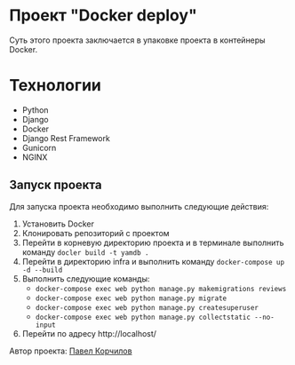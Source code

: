# Проект "Docker deploy"

Суть этого проекта заключается в упаковке проекта в контейнеры Docker.


# Технологии

 - Python
 - Django
 - Docker
 - Django Rest Framework
 - Gunicorn
 - NGINX

## Запуск проекта

Для запуска проекта необходимо выполнить следующие действия:

 1. Установить Docker
 2. Клонировать репозиторий с проектом
 3. Перейти в корневую директорию проекта и в терминале выполнить команду `docler build -t yamdb .`
 4. Перейти в директорию infra и выполнить команду `docker-compose up -d --build`
 5. Выполнить следующие команды:
	 - `docker-compose exec web python manage.py makemigrations reviews`
	 - `docker-compose exec web python manage.py migrate`
	 - `docker-compose exec web python manage.py createsuperuser`
	 - `docker-compose exec web python manage.py collectstatic --no-input `
 6. Перейти по адресу http://localhost/

 

Автор проекта: [Павел Корчилов](https://github.com/pencool)

